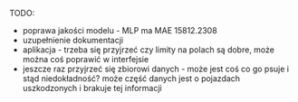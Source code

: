 TODO:
- poprawa jakości modelu - MLP ma MAE 15812.2308
- uzupełnienie dokumentacji
- aplikacja - trzeba się przyjrzeć czy limity na polach są dobre, może można coś poprawić w interfejsie
- jeszcze raz przyjrzeć się zbiorowi danych - może jest coś co go psuje i stąd niedokładność? 
 może część danych jest o pojazdach uszkodzonych i brakuje tej informacji
